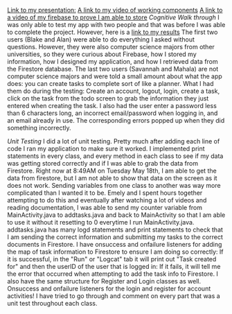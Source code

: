 [Link to my presentation:](https://docs.google.com/presentation/d/1ushEVq3PJFSJKN7LDQ11eG-fCBffOMFh9J0pnJDeEtM/edit?usp=sharing) 
[A link to my video of working components](https://drive.google.com/file/d/1mFjn9gkTrJ75jDCf_ZAw1S9LKM-cDLH8/view?usp=sharing)
[A link to a video of my firebase to prove I am able to store]()
*Cognitive Walk through* I was only able to test my app with two people and that was before I was able to complete the project. However, here is a [link to my results](https://docs.google.com/document/d/1KPaR96zBcYyhgiLOWIuGxv4pXeizm5fn0eXi5FdsCDk/edit?usp=sharing)
The first two users (Blake and Alan) were able to do everything I asked without questions. However, they were also computer science majors from other universities, so they were curious about Firebase, how I stored my information, how I designed my application, and how I retrieved data from the Firestore database. 
The last two users (Savannah and Mahala) are not computer science majors and were told a small amount about what the app does: you can create tasks to complete sort of like a planner. 
What I had them do during the testing: Create an account, logout, login, create a task, click on the task from the todo screen to grab the information they just entered when creating the task. I also had the user enter a password less than 6 characters long, an incorrect email/password when logging in, and an email already in use. The corresponding errors popped up when they did something incorrectly.

*Unit Testing* 
I did a lot of unit testing. Pretty much after adding each line of code I ran my application to make sure it worked. I implemented print statements in every class, and every method in each class to see if my data was getting stored correctly and if I was able to grab the data from Firestore. Right now at 8:49AM on Tuesday May 18th, I am able to get the data from firestore, but I am not able to show that data on the screen as it does not work.
Sending variables from one class to another was way more complicated than I wanted it to be. Emely and I spent hours together attempting to do this and eventually after watching a lot of videos and reading documentation, I was able to send my counter variable from MainActivity.java to addtasks.java and back to MainActivity so that I am able to use it without it resetting to 0 everytime I run MainActivity.java.
addtasks.java has many logd statements and print statements to check that I am sending the correct information and submitting my tasks to the correct documents in Firestore. I have onsuccess and onfailure listeners for adding the map of task information to Firestore to ensure I am doing so correctly: If it is successful, in the "Run" or "Logcat" tab it will print out "Task created for" and then the userID of the user that is logged in: If it fails, it will tell me the error that occurred when attempting to add the task info to Firestore. 
I also have the same structure for Register and Login classes as well. Onsuccess and onfailure listeners for the login and register for account activities!
I have tried to go through and comment on every part that was a unit test throughout each class. 